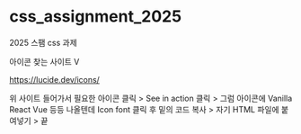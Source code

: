 # css_assignment_2025
2025 스팸 css 과제

아이콘 찾는 사이트 V

https://lucide.dev/icons/

위 사이트 들어가서 필요한 아이콘 클릭 > See in action 클릭 > 그럼 아이콘에 Vanilla React Vue 등등 나올텐데 Icon font 클릭 후 밑의 코드 복사 > 자기 HTML 파일에 붙여넣기 > 끝

